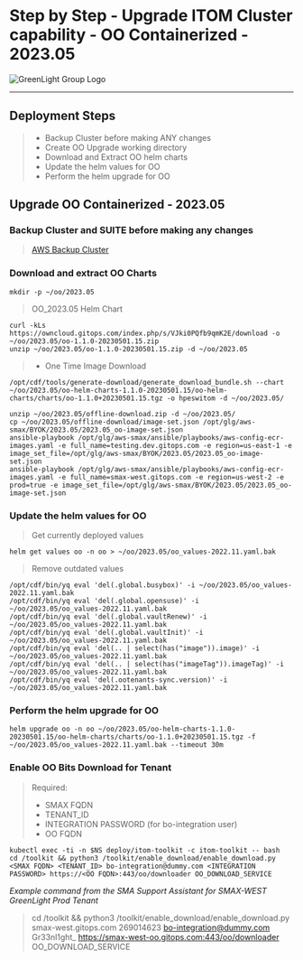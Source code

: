 # Step by Step - Upgrade ITOM Cluster capability - OO Containerized - 2023.05
![GreenLight Group Logo](https://assets.website-files.com/5ebcb9396faf10d8f7644479/5ed6a066891af295a039860f_GLGLogolrg-p-500.png)

---

## Deployment Steps
> - Backup Cluster before making ANY changes
> - Create OO Upgrade working directory
> - Download and Extract OO helm charts
> - Update the helm values for OO
> - Perform the helm upgrade for OO
 
## Upgrade OO Containerized - 2023.05

### Backup Cluster and SUITE before making any changes
> [AWS Backup Cluster](./AWS_Cluster-Backup.md)

### Download and extract OO Charts  
```
mkdir -p ~/oo/2023.05
```

> OO_2023.05 Helm Chart
```
curl -kLs https://owncloud.gitops.com/index.php/s/VJki0PQfb9qmK2E/download -o ~/oo/2023.05/oo-1.1.0-20230501.15.zip
unzip ~/oo/2023.05/oo-1.1.0-20230501.15.zip -d ~/oo/2023.05
```

> - One Time Image Download
```
/opt/cdf/tools/generate-download/generate_download_bundle.sh --chart ~/oo/2023.05/oo-helm-charts-1.1.0-20230501.15/oo-helm-charts/charts/oo-1.1.0+20230501.15.tgz -o hpeswitom -d ~/oo/2023.05/
```
```
unzip ~/oo/2023.05/offline-download.zip -d ~/oo/2023.05/
cp ~/oo/2023.05/offline-download/image-set.json /opt/glg/aws-smax/BYOK/2023.05/2023.05_oo-image-set.json
ansible-playbook /opt/glg/aws-smax/ansible/playbooks/aws-config-ecr-images.yaml -e full_name=testing.dev.gitops.com -e region=us-east-1 -e image_set_file=/opt/glg/aws-smax/BYOK/2023.05/2023.05_oo-image-set.json
ansible-playbook /opt/glg/aws-smax/ansible/playbooks/aws-config-ecr-images.yaml -e full_name=smax-west.gitops.com -e region=us-west-2 -e prod=true -e image_set_file=/opt/glg/aws-smax/BYOK/2023.05/2023.05_oo-image-set.json
```

### Update the helm values for OO
> Get currently deployed values
```
helm get values oo -n oo > ~/oo/2023.05/oo_values-2022.11.yaml.bak
```

> Remove outdated values
```
/opt/cdf/bin/yq eval 'del(.global.busybox)' -i ~/oo/2023.05/oo_values-2022.11.yaml.bak
/opt/cdf/bin/yq eval 'del(.global.opensuse)' -i ~/oo/2023.05/oo_values-2022.11.yaml.bak
/opt/cdf/bin/yq eval 'del(.global.vaultRenew)' -i ~/oo/2023.05/oo_values-2022.11.yaml.bak
/opt/cdf/bin/yq eval 'del(.global.vaultInit)' -i ~/oo/2023.05/oo_values-2022.11.yaml.bak
/opt/cdf/bin/yq eval 'del(.. | select(has("image")).image)' -i ~/oo/2023.05/oo_values-2022.11.yaml.bak
/opt/cdf/bin/yq eval 'del(.. | select(has("imageTag")).imageTag)' -i ~/oo/2023.05/oo_values-2022.11.yaml.bak
/opt/cdf/bin/yq eval 'del(.ootenants-sync.version)' -i ~/oo/2023.05/oo_values-2022.11.yaml.bak
```

### Perform the helm upgrade for OO
```
helm upgrade oo -n oo ~/oo/2023.05/oo-helm-charts-1.1.0-20230501.15/oo-helm-charts/charts/oo-1.1.0+20230501.15.tgz -f ~/oo/2023.05/oo_values-2022.11.yaml.bak --timeout 30m
```


### Enable OO Bits Download for Tenant
> Required:  
> - SMAX FQDN
> - TENANT_ID
> - INTEGRATION PASSWORD (for bo-integration user)
> - OO FQDN
```
kubectl exec -ti -n $NS deploy/itom-toolkit -c itom-toolkit -- bash
cd /toolkit && python3 /toolkit/enable_download/enable_download.py <SMAX FQDN> <TENANT_ID> bo-integration@dummy.com <INTEGRATION PASSWORD> https://<OO FQDN>:443/oo/downloader OO_DOWNLOAD_SERVICE
```
*Example command from the SMA Support Assistant for SMAX-WEST GreenLight Prod Tenant*
> cd /toolkit && python3 /toolkit/enable_download/enable_download.py smax-west.gitops.com 269014623 bo-integration@dummy.com Gr33nl1ght_ https://smax-west-oo.gitops.com:443/oo/downloader OO_DOWNLOAD_SERVICE
